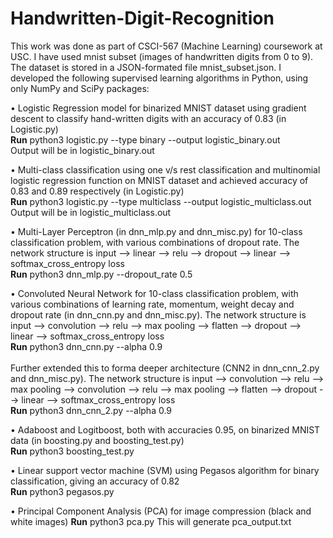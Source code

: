 # Handwritten-Digit-Recognition

This work was done as part of CSCI-567 (Machine Learning) coursework at USC.
I have used mnist subset (images of handwritten digits from 0 to 9). The dataset is stored in a JSON-formated file mnist_subset.json. I developed the following supervised learning algorithms in Python, using only NumPy and SciPy packages:

• Logistic Regression model for binarized MNIST dataset using gradient descent to classify hand-written digits with an accuracy of 0.83 (in Logistic.py) <br />
<b>Run</b> python3 logistic.py --type binary --output logistic_binary.out <br />
Output will be in logistic_binary.out
	
• Multi-class classification using one v/s rest classification and multinomial logistic regression function on MNIST dataset and achieved accuracy of 0.83 and 0.89 respectively (in Logistic.py) <br />
<b>Run</b> python3 logistic.py --type multiclass --output logistic_multiclass.out <br />
Output will be in logistic_multiclass.out

• Multi-Layer Perceptron (in dnn_mlp.py and dnn_misc.py) for 10-class classification problem, with various combinations of dropout rate. The network structure is input --> linear --> relu --> dropout --> linear --> softmax_cross_entropy loss <br />
<b>Run</b> python3 dnn_mlp.py --dropout_rate 0.5
    

• Convoluted Neural Network for 10-class classification problem, with various combinations of learning rate, momentum, weight decay and dropout rate (in dnn_cnn.py and dnn_misc.py). The network structure is input --> convolution --> relu --> max pooling --> flatten --> dropout --> linear --> softmax_cross_entropy loss
<br /><b>Run</b> python3 dnn_cnn.py --alpha 0.9 <br/><br/>
Further extended this to forma deeper architecture (CNN2 in dnn_cnn_2.py and dnn_misc.py). The network structure is input --> convolution --> relu --> max pooling --> convolution --> relu --> max pooling --> flatten --> dropout --> linear --> softmax_cross_entropy loss<br />
<b>Run</b> python3 dnn_cnn_2.py --alpha 0.9

• Adaboost and Logitboost, both with accuracies 0.95, on binarized MNIST data (in boosting.py and boosting_test.py) <br />
<b>Run</b> python3 boosting_test.py

• Linear support vector machine (SVM) using Pegasos algorithm for binary classification, giving an accuracy of 0.82  <br />
<b>Run</b> python3 pegasos.py

• Principal Component Analysis (PCA) for image compression (black and white images)
<b>Run</b> python3 pca.py
This will generate pca_output.txt


